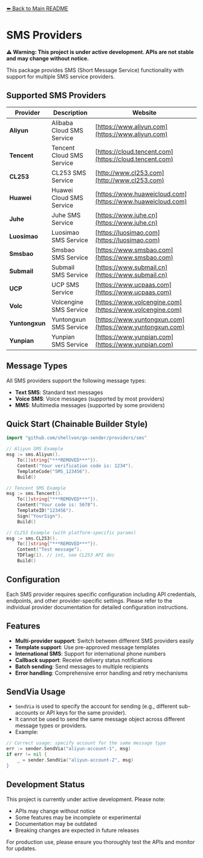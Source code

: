 [⬅️ Back to Main README](../../README.md)

# SMS Providers

**⚠️ Warning: This project is under active development. APIs are not stable and may change without notice.**

This package provides SMS (Short Message Service) functionality with support for multiple SMS service providers.

## Supported SMS Providers

| Provider       | Description               | Website                                                    |
| -------------- | ------------------------- | ---------------------------------------------------------- |
| **Aliyun**     | Alibaba Cloud SMS Service | [https://www.aliyun.com](https://www.aliyun.com)           |
| **Tencent**    | Tencent Cloud SMS Service | [https://cloud.tencent.com](https://cloud.tencent.com)     |
| **CL253**      | CL253 SMS Service         | [http://www.cl253.com](http://www.cl253.com)               |
| **Huawei**     | Huawei Cloud SMS Service  | [https://www.huaweicloud.com](https://www.huaweicloud.com) |
| **Juhe**       | Juhe SMS Service          | [https://www.juhe.cn](https://www.juhe.cn)                 |
| **Luosimao**   | Luosimao SMS Service      | [https://luosimao.com](https://luosimao.com)               |
| **Smsbao**     | Smsbao SMS Service        | [https://www.smsbao.com](https://www.smsbao.com)           |
| **Submail**    | Submail SMS Service       | [https://www.submail.cn](https://www.submail.cn)           |
| **UCP**        | UCP SMS Service           | [https://www.ucpaas.com](https://www.ucpaas.com)           |
| **Volc**       | Volcengine SMS Service    | [https://www.volcengine.com](https://www.volcengine.com)   |
| **Yuntongxun** | Yuntongxun SMS Service    | [https://www.yuntongxun.com](https://www.yuntongxun.com)   |
| **Yunpian**    | Yunpian SMS Service       | [https://www.yunpian.com](https://www.yunpian.com)         |

## Message Types

All SMS providers support the following message types:

- **Text SMS**: Standard text messages
- **Voice SMS**: Voice messages (supported by most providers)
- **MMS**: Multimedia messages (supported by some providers)

## Quick Start (Chainable Builder Style)

```go
import "github.com/shellvon/go-sender/providers/sms"

// Aliyun SMS Example
msg := sms.Aliyun().
    To([]string{"***REMOVED***"}).
    Content("Your verification code is: 1234").
    TemplateCode("SMS_123456").
    Build()

// Tencent SMS Example
msg := sms.Tencent().
    To([]string{"***REMOVED***"}).
    Content("Your code is: 5678").
    TemplateID("123456").
    Sign("YourSign").
    Build()

// CL253 Example (with platform-specific params)
msg := sms.CL253().
    To([]string{"***REMOVED***"}).
    Content("Test message").
    TDFlag(1). // int, see CL253 API doc
    Build()
```

## Configuration

Each SMS provider requires specific configuration including API credentials, endpoints, and other provider-specific settings. Please refer to the individual provider documentation for detailed configuration instructions.

## Features

- **Multi-provider support**: Switch between different SMS providers easily
- **Template support**: Use pre-approved message templates
- **International SMS**: Support for international phone numbers
- **Callback support**: Receive delivery status notifications
- **Batch sending**: Send messages to multiple recipients
- **Error handling**: Comprehensive error handling and retry mechanisms

## SendVia Usage

- `SendVia` is used to specify the account for sending (e.g., different sub-accounts or API keys for the same provider).
- It cannot be used to send the same message object across different message types or providers.
- Example:

```go
// Correct usage: specify account for the same message type
err := sender.SendVia("aliyun-account-1", msg)
if err != nil {
    _ = sender.SendVia("aliyun-account-2", msg)
}
```

## Development Status

This project is currently under active development. Please note:

- APIs may change without notice
- Some features may be incomplete or experimental
- Documentation may be outdated
- Breaking changes are expected in future releases

For production use, please ensure you thoroughly test the APIs and monitor for updates.

